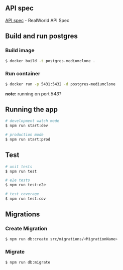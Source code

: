 ## API spec

[API spec](https://github.com/gothinkster/realworld/tree/main/api) - RealWorld API Spec


## Build and run postgres

### Build image
```bash
$ docker build -t postgres-mediumclone . 
```

### Run container
```bash
$ docker run -p 5431:5432 -d postgres-mediumclone 
```
**note:** running on port *5431*


## Running the app

```bash
# development watch mode
$ npm run start:dev

# production mode
$ npm run start:prod
```

## Test

```bash
# unit tests
$ npm run test

# e2e tests
$ npm run test:e2e

# test coverage
$ npm run test:cov
```

## Migrations

### Create Migration

```bash
$ npm run db:create src/migrations/<MigrationName>
```

### Migrate

```bash
$ npm run db:migrate
```
